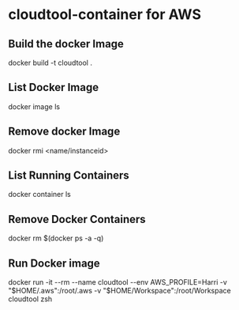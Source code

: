 # cloudtool-container for AWS

## Build the docker Image

docker build -t cloudtool .

## List Docker Image

docker image ls

## Remove docker Image

docker rmi <name/instanceid>

## List Running Containers

docker container ls

## Remove Docker Containers

docker rm $(docker ps -a -q)

## Run Docker image

docker run -it --rm --name cloudtool --env AWS_PROFILE=Harri -v "$HOME/.aws":/root/.aws -v "$HOME/Workspace":/root/Workspace cloudtool zsh
